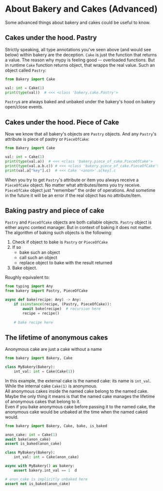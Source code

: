 # About Bakery and Cakes (Advanced)

Some advanced things about bakery and cakes could be useful to know.

## Cakes under the hood. Pastry
Strictly speaking, all type annotations you've seen above (and would see below) within bakery are the deception. `Cake` is just the function that returns a value. The reason why mypy is feeling good -- overloaded functions. But in runtime `Cake` function returns object, that wrapps the real value. Such an object called `Pastry`:
```python
from Bakery import Cake

val: int = Cake(1)
print(type(val))  # <<< <class 'bakery.cake.Pastry'>
```
`Pastry`s are always baked and unbaked under the bakery's hood on bakery open/close events.   

## Cakes under the hood. Piece of Cake
Now we know that all bakery's objects are `Pastry` objects. And any `Pastry`'s attribute is piece of pastry or `PieceOfCake`:
```python
from Bakery import Cake

val: int = Cake(1)
print(type(val.a))  # <<< <class 'bakery.piece_of_cake.PieceOfCake'>
print(type(val.a.b.c)) # <<< <class 'bakery.piece_of_cake.PieceOfCake'>
print(val.a["key"].c)  # <<< Cake '<anon>'.a[key].c
```
When you try to get `Pastry`'s attribute or item you always receive a `PieceOfCake` object. No matter what attributes/items you try receive. `PieceOfCake` object just "remember" the order of operations. And sometime in the future it will be an error if the real object has no attribute/item.

## Baking pastry and piece of cake
`Pastry` and `PieceOfCake` objects are both callable objects. `Pastry` object is either async context manager. But in context of baking it does not matter. The algorithm of baking such objects is the following:  

1. Check if object to bake is `Pastry` or `PieceOfCake`
2. If so
    - bake such an object
    - call such an object
    - replace object to bake with the result returned
3. Bake object.

Roughly equivalent to:
```python
from typing import Any
from bakery import Pastry, PieceOfCake

async def bake(recipe: Any) -> Any:
    if isinstance(recipe, (Pastry, PieceOfCake)):
        await bake(recipe)  # recursion here
        recipe = recipe()
    
    # bake recipe here
```

## The lifetime of anonymous cakes
Anonymous cake are just a cake without a name
```python
from bakery import Bakery, Cake

class MyBakery(Bakery):
    int_val: int = Cake(Cake(1))
```
In this example, the external cake is the named cake: its name is `int_val`. While the internal cake `Cake(1)` is anonymous.   
All anonymous cakes inside the named cake belong to the named cake. Maybe the only thing it means is that the named cake manages the lifetime of anonymous cakes that belong to it.    
Even if you bake anonymous cake before passing it to the named cake, the anonymous cake would be unbaked at the time when the named caked would.
```python
from bakery import Bakery, Cake, bake, is_baked

anon_cake: int = Cake(1)
await bake(anon_cake)
assert is_baked(anon_cake)

class MyBakery(Bakery):
    int_val: int = Cake(anon_cake)

async with MyBakery() as bakery:
    assert bakery.int_val == 1  d

# anon_cake is implicitly unbaked here
assert not is_baked(anon_cake)
```


